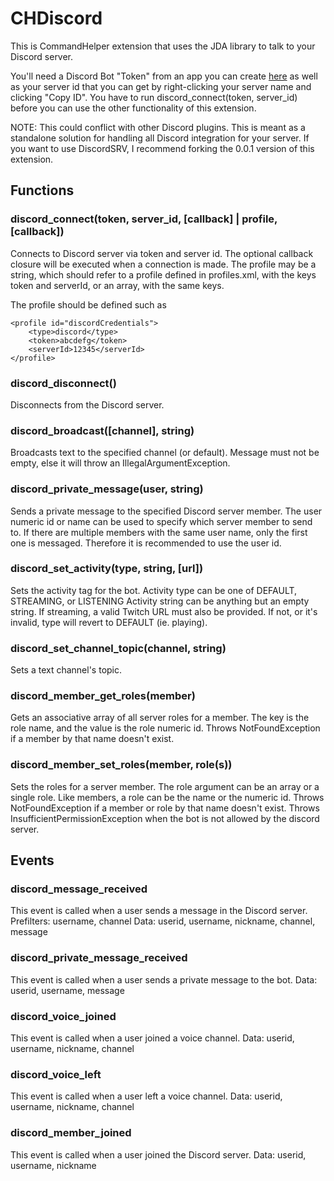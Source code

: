 # CHDiscord

This is CommandHelper extension that uses the JDA library to talk to your Discord server.

You'll need a Discord Bot "Token" from an app you can create [here](https://discordapp.com/developers/applications/me) as well as your server id that you can get by right-clicking your server name and clicking "Copy ID". You have to run discord_connect(token, server_id) before you can use the other functionality of this extension.

NOTE: This could conflict with other Discord plugins. This is meant as a standalone solution for handling all Discord integration for your server. If you want to use DiscordSRV, I recommend forking the 0.0.1 version of this extension.

## Functions

### discord_connect(token, server_id, [callback] | profile, [callback])
Connects to Discord server via token and server id.
The optional callback closure will be executed when a connection is made.
The profile may be a string, which should refer to a profile defined in profiles.xml,
with the keys token and serverId, or an array, with the same keys.

The profile should be defined such as

    <profile id="discordCredentials">
        <type>discord</type>
        <token>abcdefg</token>
        <serverId>12345</serverId>
    </profile>

### discord_disconnect()
Disconnects from the Discord server.

### discord_broadcast([channel], string)
Broadcasts text to the specified channel (or default). 
Message must not be empty, else it will throw an IllegalArgumentException.

### discord_private_message(user, string)
Sends a private message to the specified Discord server member.
The user numeric id or name can be used to specify which server member to send to.
If there are multiple members with the same user name, only the first one is messaged.
Therefore it is recommended to use the user id.

### discord_set_activity(type, string, [url])
Sets the activity tag for the bot.
Activity type can be one of DEFAULT, STREAMING, or LISTENING
Activity string can be anything but an empty string.
If streaming, a valid Twitch URL must also be provided.
If not, or it's invalid, type will revert to DEFAULT (ie. playing).

### discord_set_channel_topic(channel, string)
Sets a text channel's topic.

### discord_member_get_roles(member)
Gets an associative array of all server roles for a member.
The key is the role name, and the value is the role numeric id.
Throws NotFoundException if a member by that name doesn't exist.

### discord_member_set_roles(member, role(s))
Sets the roles for a server member.
The role argument can be an array or a single role.
Like members, a role can be the name or the numeric id.
Throws NotFoundException if a member or role by that name doesn't exist.
Throws InsufficientPermissionException when the bot is not allowed by the discord server.

## Events

### discord_message_received
This event is called when a user sends a message in the Discord server.
Prefilters: username, channel
Data: userid, username, nickname, channel, message

### discord_private_message_received
This event is called when a user sends a private message to the bot.
Data: userid, username, message

### discord_voice_joined
This event is called when a user joined a voice channel.
Data: userid, username, nickname, channel

### discord_voice_left
This event is called when a user left a voice channel.
Data: userid, username, nickname, channel

### discord_member_joined
This event is called when a user joined the Discord server.
Data: userid, username, nickname
